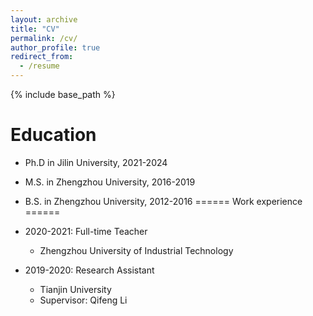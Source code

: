```yaml
---
layout: archive
title: "CV"
permalink: /cv/
author_profile: true
redirect_from:
  - /resume
---
```


{% include base_path %}

Education
======
* Ph.D in Jilin University, 2021-2024
* M.S. in Zhengzhou University, 2016-2019
* B.S. in Zhengzhou University, 2012-2016
======
Work experience
======
* 2020-2021: Full-time Teacher
  * Zhengzhou University of Industrial Technology

* 2019-2020: Research Assistant
  * Tianjin University
  * Supervisor: Qifeng Li
